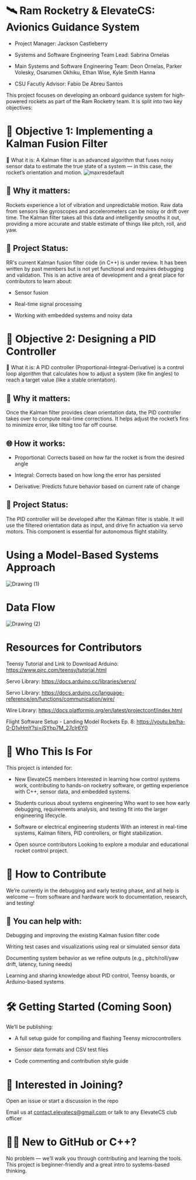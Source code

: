 # 🛰️ Ram Rocketry & ElevateCS: Avionics Guidance System

- Project Manager: Jackson Castleberry 

- Systems and Software Engineering Team Lead: Sabrina Ornelas

- Main Systems and Software Engineering Team: Deon Ornelas, Parker Volesky, Osarumen Okhiku, Ethan Wise, Kyle Smith Hanna

- CSU Facutly Advisor: Fabio De Abreu Santos


This project focuses on developing an onboard guidance system for high-powered rockets as part of the Ram Rocketry team. It is split into two key objectives:

# 🚀 Objective 1: Implementing a Kalman Fusion Filter
🔧 What it is:
A Kalman filter is an advanced algorithm that fuses noisy sensor data to estimate the true state of a system — in this case, the rocket’s orientation and motion.
![maxresdefault](https://github.com/user-attachments/assets/667f783c-323d-4abf-b7ba-3a1035c04ca0)

## 🧠 Why it matters:
Rockets experience a lot of vibration and unpredictable motion. Raw data from sensors like gyroscopes and accelerometers can be noisy or drift over time. The Kalman filter takes all this data and intelligently smooths it out, providing a more accurate and stable estimate of things like pitch, roll, and yaw.

## 📌 Project Status:
RR's current Kalman fusion filter code (in C++) is under review. It has been written by past members but is not yet functional and requires debugging and validation. This is an active area of development and a great place for contributors to learn about:

- Sensor fusion

- Real-time signal processing

- Working with embedded systems and noisy data

# 🎯 Objective 2: Designing a PID Controller
🔧 What it is:
A PID controller (Proportional-Integral-Derivative) is a control loop algorithm that calculates how to adjust a system (like fin angles) to reach a target value (like a stable orientation).

## 🧠 Why it matters:
Once the Kalman filter provides clean orientation data, the PID controller takes over to compute real-time corrections. It helps adjust the rocket’s fins to minimize error, like tilting too far off course.

## 🌐 How it works:

- Proportional: Corrects based on how far the rocket is from the desired angle

- Integral: Corrects based on how long the error has persisted

- Derivative: Predicts future behavior based on current rate of change

## 📌 Project Status:
The PID controller will be developed after the Kalman filter is stable. It will use the filtered orientation data as input, and drive fin actuation via servo motors. This component is essential for autonomous flight stability.

# Using a Model-Based Systems Approach
![Drawing (1)](https://github.com/user-attachments/assets/54074cd6-14a3-4245-a6a3-4441b74a597d)

# Data Flow
![Drawing (2)](https://github.com/user-attachments/assets/6a2e45cb-eb40-4718-8e49-44509a67b445)

# Resources for Contributors
Teensy Tutorial and Link to Download Arduino: https://www.pjrc.com/teensy/tutorial.html

Servo Library: https://docs.arduino.cc/libraries/servo/

Servo Library: https://docs.arduino.cc/language-reference/en/functions/communication/wire/

Wire Library: https://docs.platformio.org/en/latest/projectconf/index.html

Flight Software Setup - Landing Model Rockets Ep. 8: https://youtu.be/ha-0-D1vHmY?si=jSYhp7M_27cIr6Y0

# 🎯 Who This Is For
This project is intended for:

- New ElevateCS members
Interested in learning how control systems work, contributing to hands-on rocketry software, or getting experience with C++, sensor data, and embedded systems.

- Students curious about systems engineering
Who want to see how early debugging, requirements analysis, and testing fit into the larger engineering lifecycle.

- Software or electrical engineering students
With an interest in real-time systems, Kalman filters, PID controllers, or flight stabilization.

- Open source contributors
Looking to explore a modular and educational rocket control project.

# 🤝 How to Contribute
We’re currently in the debugging and early testing phase, and all help is welcome — from software and hardware work to documentation, research, and testing!

## 🧠 You can help with:
Debugging and improving the existing Kalman fusion filter code

Writing test cases and visualizations using real or simulated sensor data

Documenting system behavior as we refine outputs (e.g., pitch/roll/yaw drift, latency, tuning needs)

Learning and sharing knowledge about PID control, Teensy boards, or Arduino-based systems

# 🛠️ Getting Started (Coming Soon)
We’ll be publishing:

- A full setup guide for compiling and flashing Teensy microcontrollers

- Sensor data formats and CSV test files

- Code commenting and contribution style guide

# 💬 Interested in Joining?
Open an issue or start a discussion in the repo

Email us at contact.elevatecs@gmail.com or talk to any ElevateCS club officer

# 🧑‍🎓 New to GitHub or C++?
No problem — we’ll walk you through contributing and learning the tools. This project is beginner-friendly and a great intro to systems-based thinking.



